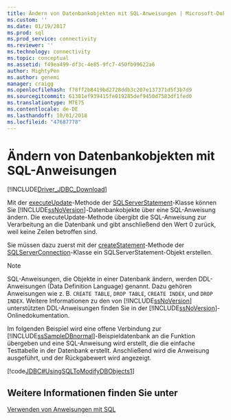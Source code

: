 ```yaml
---
title: Ändern von Datenbankobjekten mit SQL-Anweisungen | Microsoft-Dokumentation
ms.custom: ''
ms.date: 01/19/2017
ms.prod: sql
ms.prod_service: connectivity
ms.reviewer: ''
ms.technology: connectivity
ms.topic: conceptual
ms.assetid: f49ea499-df3c-4e85-9fc7-450fb99622a6
author: MightyPen
ms.author: genemi
manager: craigg
ms.openlocfilehash: f78ff2b8419bd2728ddb3c207e137371d5f3b7d9
ms.sourcegitcommit: 61381ef939415fe019285def9450d7583df1fed0
ms.translationtype: MTE75
ms.contentlocale: de-DE
ms.lasthandoff: 10/01/2018
ms.locfileid: "47687778"
---
```

# <a name="using-an-sql-statement-to-modify-database-objects"></a>Ändern von Datenbankobjekten mit SQL-Anweisungen

[!INCLUDE[Driver_JDBC_Download](../../includes/driver_jdbc_download.md)]

Mit der [executeUpdate](../../connect/jdbc/reference/executeupdate-method-sqlserverstatement.md)-Methode der [SQLServerStatement](../../connect/jdbc/reference/sqlserverstatement-class.md)-Klasse können Sie [!INCLUDE[ssNoVersion](../../includes/ssnoversion-md.md)]-Datenbankobjekte über eine SQL-Anweisung ändern. Die executeUpdate-Methode übergibt die SQL-Anweisung zur Verarbeitung an die Datenbank und gibt anschließend den Wert 0 zurück, weil keine Zeilen betroffen sind.

Sie müssen dazu zuerst mit der [createStatement](../../connect/jdbc/reference/createstatement-method-sqlserverconnection.md)-Methode der [SQLServerConnection](../../connect/jdbc/reference/sqlserverconnection-class.md)-Klasse ein SQLServerStatement-Objekt erstellen.

> [!NOTE]  
> SQL-Anweisungen, die Objekte in einer Datenbank ändern, werden DDL-Anweisungen (Data Definition Language) genannt. Dazu gehören Anweisungen wie z. B. `CREATE TABLE`, `DROP TABLE`, `CREATE INDEX`, und `DROP INDEX`. Weitere Informationen zu den von [!INCLUDE[ssNoVersion](../../includes/ssnoversion-md.md)] unterstützten DDL-Anweisungen finden Sie in der [!INCLUDE[ssNoVersion](../../includes/ssnoversion-md.md)]-Onlinedokumentation.

Im folgenden Beispiel wird eine offene Verbindung zur [!INCLUDE[ssSampleDBnormal](../../includes/sssampledbnormal_md.md)]-Beispieldatenbank an die Funktion übergeben und eine SQL-Anweisung wird erstellt, die die einfache Testtabelle in der Datenbank erstellt. Anschließend wird die Anweisung ausgeführt, und der Rückgabewert wird angezeigt.

[!code[JDBC#UsingSQLToModifyDBObjects1](../../connect/jdbc/codesnippet/Java/using-an-sql-statement-t_0_1.java)]

## <a name="see-also"></a>Weitere Informationen finden Sie unter

[Verwenden von Anweisungen mit SQL](../../connect/jdbc/using-statements-with-sql.md)
